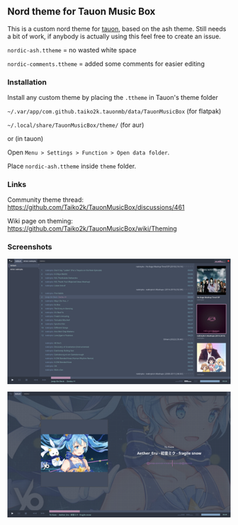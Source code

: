 ## Nord theme for Tauon Music Box

This is a custom nord theme for [tauon](https://github.com/Taiko2k/TauonMusicBox), based on the ash theme.
Still needs a bit of work, if anybody is actually using this feel free to create an issue.

`nordic-ash.ttheme` = no wasted white space

`nordic-comments.ttheme` = added some comments for easier editing 

### Installation

Install any custom theme by placing the `.ttheme` in Tauon's theme folder

`~/.var/app/com.github.taiko2k.tauonmb/data/TauonMusicBox` (for flatpak)

`~/.local/share/TauonMusicBox/theme/` (for aur)

or (in tauon)

Open `Menu > Settings > Function > Open data folder`.

Place `nordic-ash.ttheme` inside `theme` folder.

### Links

Community theme thread:
https://github.com/Taiko2k/TauonMusicBox/discussions/461

Wiki page on theming:
https://github.com/Taiko2k/TauonMusicBox/wiki/Theming

### Screenshots

![preview](nordic-ash.png)

![preview](nordic-ash-2.png)
